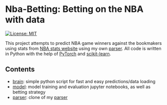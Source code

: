 # Nba-Betting: Betting on the NBA with data
[![License: MIT](https://img.shields.io/badge/License-MIT-yellow.svg)](https://opensource.org/licenses/MIT)

This project attempts to predict NBA game winners against the bookmakers using stats from [NBA stats website](https:/basketball-reference.com) using my own [parser](https://github.com/martosinc/nba-parser). All code is written in Python with the help of [PyTorch](https://pytorch.org/) and [scikit-learn](http://scikit-learn.org).
## Contents
- [brain](https://github.com/martosinc/betting/tree/main/brain): simple python script for fast and easy predictions/data loading
- [model](https://github.com/martosinc/betting/tree/main/model): model training and evaluation jupyter notebooks, as well as betting strategy
- [parser](https://github.com/martosinc/betting/tree/main/parser): clone of my [parser](https://github.com/martosinc/nba-parser)
